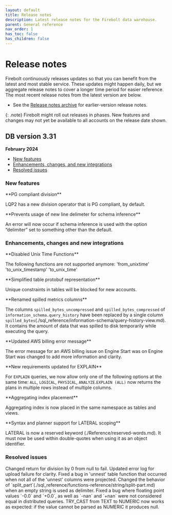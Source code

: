 ```yaml
---
layout: default
title: Release notes
description: Latest release notes for the Firebolt data warehouse.
parent: General reference
nav_order: 1
has_toc: false
has_children: false
---
```


# Release notes

Firebolt continuously releases updates so that you can benefit from the latest and most stable service. These updates might happen daily, but we aggregate release notes to cover a longer time period for easier reference. The most recent release notes from the latest version are below. 

- See the [Release notes archive](../release-notes/release-notes-archive.md) for earlier-version release notes.

{: .note}
Firebolt might roll out releases in phases. New features and changes may not yet be available to all accounts on the release date shown.

## DB version 3.31
**February 2024**

* [New features](#new-features)
* [Enhancements, changes, and new integrations](#enhancements-changes-and-new-integrations)
* [Resolved issues](#resolved-issues)

### New features

<!--- FIR-22307 --->**PG compliant division**

LQP2 has a new division operator that is PG compliant, by default.

<!--- FIR-29179 --->**Prevents usage of new line delimeter for schema inference**

An error will now occur if schema inference is used with the option “delimiter” set to something other than the default. 

### Enhancements, changes and new integrations

<!--- FIR-29747 --->**Disabled Unix Time Functions**

The following functions are not supported anymore:
'from_unixtime'
'to_unix_timestamp'
'to_unix_time'

<!--- FIR-27548 --->**Simplified table protobuf representation**

Unique constraints in tables will be blocked for new accounts.

<!--- FIR-29729 --->**Renamed spilled metrics columns**

The columns `spilled_bytes_uncompressed` and `spilled_bytes_compressed` of `information_schema.query_history` have been replaced by a single column `spilled_bytes`(./sql_reference/information-schema/query-history-view.md). It contains the amount of data that was spilled to disk temporarily while executing the query.

<!--- FIR-27799 --->**Updated AWS billing error message**

The error message for an AWS billing issue on Engine Start was on Engine Start was changed to add more information and clarity.  

<!--- FIR-28276 --->**New requirements updated for EXPLAIN**

For `EXPLAIN` queries, we now allow only one of the following options at the same time: `ALL`, `LOGICAL`, `PHYSICAL`, `ANALYZE`.`EXPLAIN (ALL)` now returns the plans in multiple rows instead of multiple columns.

<!--- FIR-29536 --->**Aggregating index placement**

Aggregating index is now placed in the same namespace as tables and views.

<!--- FIR-29225 --->**Syntax and planner support for LATERAL scoping**

LATERAL is now a reserved keyword (./Reference/reserved-words.md). It must now be used within double-quotes when using it as an object identifier.

### Resolved issues

<!--- FIR-21152 --->Changed return for division by 0 from null to fail.

<!--- FIR-18709 --->Updated error log for upload failure for clarity.

<!--- FIR-29147 --->Fixed a bug in 'unnest' table function that occurred when not all of the 'unnest' columns were projected.

<!--- FIR-28187 --->Changed the behavior of `split_part`(./sql_reference/functions-reference/string/split-part.md) when an empty string is used as delimiter.

<!--- FIR-28623 --->Fixed a bug where floating point values `-0.0` and `+0.0`, as well as `-nan` and `+nan` were not considered equal in distributed queries.

<!--- FIR-29759 --->TRY_CAST from TEXT to NUMERIC now works as expected: if the value cannot be parsed as NUMERIC it produces null.